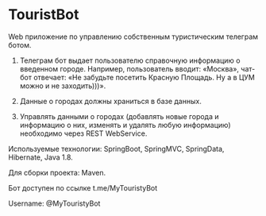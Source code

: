 # TouristBot
Web приложение по управлению собственным туристическим телеграм ботом.

   1) Телеграм бот выдает пользователю справочную информацию о введенном городе. Например, пользователь вводит: «Москва», чат-бот отвечает: «Не забудьте посетить Красную Площадь. Ну а в ЦУМ можно и не заходить)))».

   2) Данные о городах должны храниться в базе данных.

   3) Управлять данными о городах (добавлять новые города и информацию о них, изменять и удалять любую информацию) необходимо через REST WebService.

Используемые технологии: SpringBoot, SpringMVC, SpringData, Hibernate, Java 1.8.

Для сборки проекта: Maven.

Бот доступен по ссылке t.me/MyTouristyBot

Username: @MyTouristyBot

